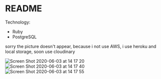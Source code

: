 # README

Technology:
* Ruby
* PostgreSQL

sorry the picture doesn't appear, because i not use AWS, i use heroku and local storage, soon use cloudinary


![Screen Shot 2020-06-03 at 14 17 20](https://user-images.githubusercontent.com/43008134/83607683-ddf18000-a5a5-11ea-9a9b-8150f47adfbd.png)
![Screen Shot 2020-06-03 at 14 17 40](https://user-images.githubusercontent.com/43008134/83607700-e3e76100-a5a5-11ea-9968-6327a6f432f4.png)
![Screen Shot 2020-06-03 at 14 17 55](https://user-images.githubusercontent.com/43008134/83607721-e8137e80-a5a5-11ea-9ce4-3bc456165ae6.png)




